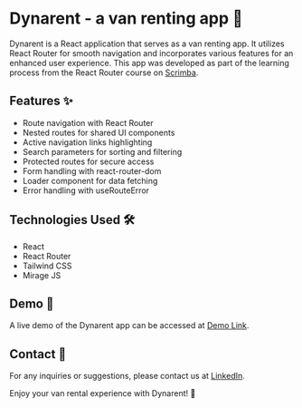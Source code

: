# Dynarent - a van renting app 🚐

Dynarent is a React application that serves as a van renting app. It utilizes React Router for smooth navigation and incorporates various features for an enhanced user experience. This app was developed as part of the learning process from the React Router course on [Scrimba](https://www.scrimba.com).

## Features ✨

- Route navigation with React Router
- Nested routes for shared UI components
- Active navigation links highlighting
- Search parameters for sorting and filtering
- Protected routes for secure access
- Form handling with react-router-dom
- Loader component for data fetching
- Error handling with useRouteError

## Technologies Used 🛠️

- React
- React Router
- Tailwind CSS
- Mirage JS

## Demo 🚀

A live demo of the Dynarent app can be accessed at [Demo Link](https://dynarent-olive.vercel.app/).


## Contact 📧

For any inquiries or suggestions, please contact us at [LinkedIn](https://www.linkedin.com/in/utkarsh-patidar-800081221/).

Enjoy your van rental experience with Dynarent! 🚐
